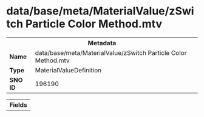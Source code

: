 <h1>data/base/meta/MaterialValue/zSwitch Particle Color Method.mtv</h1><table><tr><th colspan="100%">Metadata</th></tr><tr><td><b>Name</b></td><td>data/base/meta/MaterialValue/zSwitch Particle Color Method.mtv</td></tr><tr><td><b>Type</b></td><td>MaterialValueDefinition</td></tr><tr><td><b>SNO ID</b></td><td>196190</td></tr></table>

<table><tr><th colspan="100%">Fields</th></tr></table>

